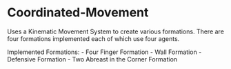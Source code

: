 # Coordinated-Movement
Uses a Kinematic Movement System to create various formations. There are four formations implemented each of which use four agents. 

Implemented Formations: - Four Finger Formation
                        - Wall Formation
                        - Defensive Formation
                        - Two Abreast in the Corner Formation
